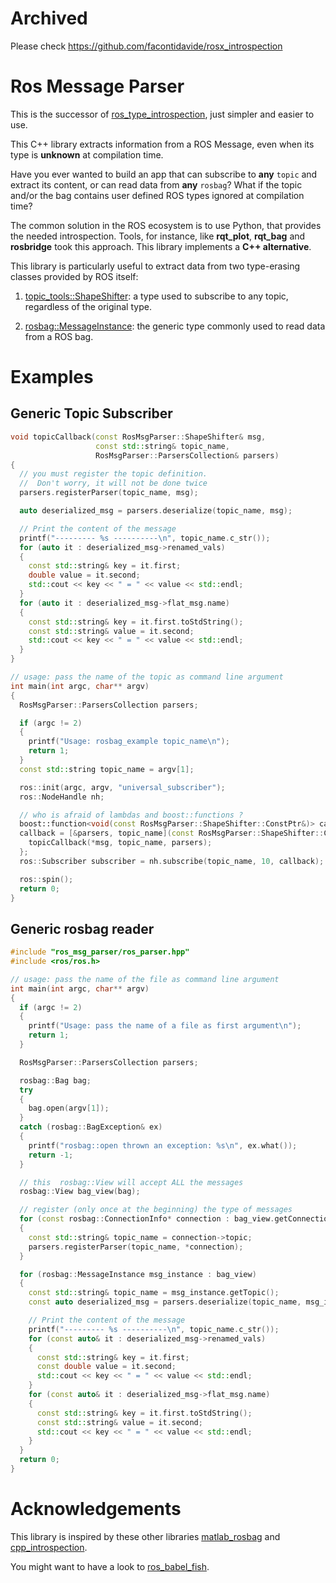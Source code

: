 # Archived

Please check https://github.com/facontidavide/rosx_introspection

# Ros Message Parser

This is the successor of [ros_type_introspection](https://github.com/facontidavide/ros_type_introspection),
just simpler and easier to use.

This C++ library extracts information from a ROS Message, even when its
type is **unknown** at compilation time.

Have you ever wanted to build an app that can subscribe to __any__ 
`topic` and extract its content, or can read data from __any__ `rosbag`? 
What if the topic and/or the bag contains user defined ROS types ignored 
at compilation time?

The common solution in the ROS ecosystem is to use Python, that provides
the needed introspection. Tools, for instance, like __rqt_plot__, __rqt_bag__ and __rosbridge__
took this approach. This library implements a __C++ alternative__.

This library is particularly useful to extract data from two type-erasing classes 
provided by ROS itself:

1. [topic_tools::ShapeShifter](http://docs.ros.org/diamondback/api/topic_tools/html/classtopic__tools_1_1ShapeShifter.html):
a type used to subscribe to any topic, regardless of the original type.

2. [rosbag::MessageInstance](http://docs.ros.org/diamondback/api/rosbag/html/c++/classrosbag_1_1MessageInstance.html):
the generic type commonly used to read data from a ROS bag.

# Examples

## Generic Topic Subscriber

```C++
void topicCallback(const RosMsgParser::ShapeShifter& msg,
                   const std::string& topic_name,
                   RosMsgParser::ParsersCollection& parsers)
{
  // you must register the topic definition.
  //  Don't worry, it will not be done twice
  parsers.registerParser(topic_name, msg);

  auto deserialized_msg = parsers.deserialize(topic_name, msg);

  // Print the content of the message
  printf("--------- %s ----------\n", topic_name.c_str());
  for (auto it : deserialized_msg->renamed_vals)
  {
    const std::string& key = it.first;
    double value = it.second;
    std::cout << key << " = " << value << std::endl;
  }
  for (auto it : deserialized_msg->flat_msg.name)
  {
    const std::string& key = it.first.toStdString();
    const std::string& value = it.second;
    std::cout << key << " = " << value << std::endl;
  }
}

// usage: pass the name of the topic as command line argument
int main(int argc, char** argv)
{
  RosMsgParser::ParsersCollection parsers;

  if (argc != 2)
  {
    printf("Usage: rosbag_example topic_name\n");
    return 1;
  }
  const std::string topic_name = argv[1];

  ros::init(argc, argv, "universal_subscriber");
  ros::NodeHandle nh;

  // who is afraid of lambdas and boost::functions ?
  boost::function<void(const RosMsgParser::ShapeShifter::ConstPtr&)> callback;
  callback = [&parsers, topic_name](const RosMsgParser::ShapeShifter::ConstPtr& msg) -> void {
    topicCallback(*msg, topic_name, parsers);
  };
  ros::Subscriber subscriber = nh.subscribe(topic_name, 10, callback);

  ros::spin();
  return 0;
}
```

## Generic rosbag reader

```C++
#include "ros_msg_parser/ros_parser.hpp"
#include <ros/ros.h>

// usage: pass the name of the file as command line argument
int main(int argc, char** argv)
{
  if (argc != 2)
  {
    printf("Usage: pass the name of a file as first argument\n");
    return 1;
  }

  RosMsgParser::ParsersCollection parsers;

  rosbag::Bag bag;
  try
  {
    bag.open(argv[1]);
  }
  catch (rosbag::BagException& ex)
  {
    printf("rosbag::open thrown an exception: %s\n", ex.what());
    return -1;
  }

  // this  rosbag::View will accept ALL the messages
  rosbag::View bag_view(bag);

  // register (only once at the beginning) the type of messages
  for (const rosbag::ConnectionInfo* connection : bag_view.getConnections())
  {
    const std::string& topic_name = connection->topic;
    parsers.registerParser(topic_name, *connection);
  }

  for (rosbag::MessageInstance msg_instance : bag_view)
  {
    const std::string& topic_name = msg_instance.getTopic();
    const auto deserialized_msg = parsers.deserialize(topic_name, msg_instance);

    // Print the content of the message
    printf("--------- %s ----------\n", topic_name.c_str());
    for (const auto& it : deserialized_msg->renamed_vals)
    {
      const std::string& key = it.first;
      const double value = it.second;
      std::cout << key << " = " << value << std::endl;
    }
    for (const auto& it : deserialized_msg->flat_msg.name)
    {
      const std::string& key = it.first.toStdString();
      const std::string& value = it.second;
      std::cout << key << " = " << value << std::endl;
    }
  }
  return 0;
}
```

# Acknowledgements

This library is inspired by these other libraries 
[matlab_rosbag](https://github.com/bcharrow/matlab_rosbag) and 
[cpp_introspection](https://github.com/tu-darmstadt-ros-pkg/cpp_introspection).


You might want to have a look to [ros_babel_fish](https://github.com/StefanFabian/ros_babel_fish).

   




 



 
